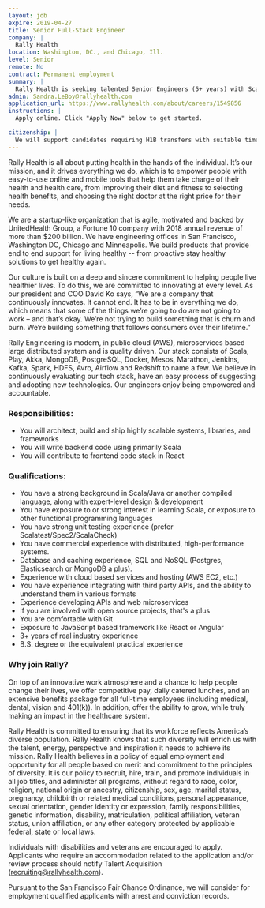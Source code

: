 ```yaml
---
layout: job
expire: 2019-04-27
title: Senior Full-Stack Engineer
company: |
  Rally Health
location: Washington, DC., and Chicago, Ill.
level: Senior
remote: No
contract: Permanent employment
summary: |
  Rally Health is seeking talented Senior Engineers (5+ years) with Scala background, or who have an interest in learning Scala, or have experience in another compiled language.  On top of an innovative work atmosphere and a chance to help people change their lives, we offer competitive pay, and an extensive benefits package for all full-time employees (including medical, dental, vision and 401(k)).
admin: Sandra.LeBoy@rallyhealth.com
application_url: https://www.rallyhealth.com/about/careers/1549856
instructions: |
  Apply online. Click "Apply Now" below to get started.

citizenship: |
  We will support candidates requiring H1B transfers with suitable time remaining on your visa
---
```


<!-- break -->

Rally Health is all about putting health in the hands of the individual. It’s our mission, and it drives everything we do, which is to empower people with easy-to-use online and mobile tools that help them take charge of their health and health care, from improving their diet and fitness to selecting health benefits, and choosing the right doctor at the right price for their needs.

We are a startup-like organization that is agile, motivated and backed by UnitedHealth Group, a Fortune 10 company with 2018 annual revenue of more than $200 billion.  We have engineering offices in San Francisco, Washington DC, Chicago and Minneapolis. We build products that provide end to end support for living healthy -- from proactive stay healthy solutions to get healthy again.

Our culture is built on a deep and sincere commitment to helping people live healthier lives. To do this, we are committed to innovating at every level. As our president and COO David Ko says, “We are a company that continuously innovates. It cannot end. It has to be in everything we do, which means that some of the things we’re going to do are not going to work – and that’s okay. We’re not trying to build something that is churn and burn. We’re building something that follows consumers over their lifetime.”

Rally Engineering is modern, in public cloud (AWS), microservices based large distributed system and is quality driven.  Our stack consists of Scala, Play, Akka, MongoDB, PostgreSQL, Docker, Mesos, Marathon, Jenkins, Kafka, Spark, HDFS, Avro, Airflow and Redshift to name a few.  We believe in continuously evaluating our tech stack, have an easy process of suggesting and adopting new technologies. Our engineers enjoy being empowered and accountable.

### Responsibilities:

- You will architect, build and ship highly scalable systems, libraries, and frameworks
- You will write backend code using primarily Scala
- You will contribute to frontend code stack in React

### Qualifications:

- You have a strong background in Scala/Java or another compiled language, along with expert-level design & development
- You have exposure to or strong interest in learning Scala, or exposure to other functional programming languages
- You have strong unit testing experience (prefer Scalatest/Spec2/ScalaCheck)
- You have commercial experience with distributed, high-performance systems.
- Database and caching experience, SQL and NoSQL (Postgres, Elasticsearch or MongoDB a plus).
- Experience with cloud based services and hosting (AWS EC2, etc.)
- You have experience integrating with third party APIs, and the ability to understand them in various formats
- Experience developing APIs and web microservices
- If you are involved with open source projects, that's a plus
- You are comfortable with Git
- Exposure to JavaScript based framework like React or Angular
- 3+ years of real industry experience
- B.S. degree or the equivalent practical experience

### Why join Rally?

On top of an innovative work atmosphere and a chance to help people change their lives, we offer competitive pay, daily catered lunches, and an extensive benefits package for all full-time employees (including medical, dental, vision and 401(k)). In addition, offer the ability to grow, while truly making an impact in the healthcare system.

Rally Health is committed to ensuring that its workforce reflects America’s diverse population. Rally Health knows that such diversity will enrich us with the talent, energy, perspective and inspiration it needs to achieve its mission. Rally Health believes in a policy of equal employment and opportunity for all people based on merit and commitment to the principles of diversity. It is our policy to recruit, hire, train, and promote individuals in all job titles, and administer all programs, without regard to race, color, religion, national origin or ancestry, citizenship, sex, age, marital status, pregnancy, childbirth or related medical conditions, personal appearance, sexual orientation, gender identity or expression, family responsibilities, genetic information, disability, matriculation, political affiliation, veteran status, union affiliation, or any other category protected by applicable federal, state or local laws.

Individuals with disabilities and veterans are encouraged to apply. Applicants who require an accommodation related to the application and/or review process should notify Talent Acquisition (recruiting@rallyhealth.com).

Pursuant to the San Francisco Fair Chance Ordinance, we will consider for employment qualified applicants with arrest and conviction records.
